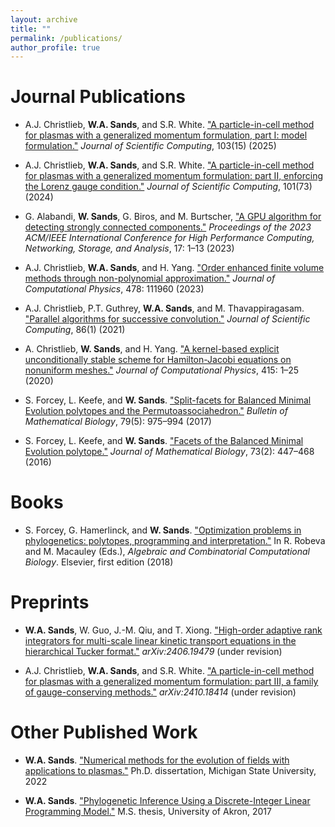 ```yaml
---
layout: archive
title: ""
permalink: /publications/
author_profile: true
---
```


# Journal Publications

* A.J. Christlieb, **W.A. Sands**, and S.R. White. ["A particle-in-cell method for plasmas with a generalized momentum formulation, part I: model formulation."](https://link.springer.com/article/10.1007/s10915-025-02824-1) *Journal of Scientific Computing*, 103(15) (2025)

* A.J. Christlieb, **W.A. Sands**, and S.R. White. ["A particle-in-cell method for plasmas with a generalized momentum formulation: part II, enforcing the Lorenz gauge condition."](https://link.springer.com/article/10.1007/s10915-024-02728-6) *Journal of Scientific Computing*, 101(73) (2024)

* G. Alabandi, **W. Sands**, G. Biros, and M. Burtscher, ["A GPU algorithm for detecting strongly connected components."](https://dl.acm.org/doi/abs/10.1145/3581784.3607071) *Proceedings of the 2023 ACM/IEEE International Conference for High Performance Computing, Networking, Storage, and Analysis*, 17: 1–13 (2023)

* A.J. Christlieb, **W.A. Sands**, and H. Yang. ["Order enhanced finite volume methods through non-polynomial approximation."](https://www.sciencedirect.com/science/article/abs/pii/S0021999123000554) *Journal of Computational Physics*, 478: 111960 (2023)

* A.J. Christlieb, P.T. Guthrey, **W.A. Sands**, and M. Thavappiragasam. ["Parallel algorithms for successive convolution."](https://link.springer.com/article/10.1007/s10915-020-01359-x) *Journal of Scientific Computing*, 86(1) (2021)

* A. Christlieb, **W. Sands**, and H. Yang. ["A kernel-based explicit unconditionally stable scheme for Hamilton-Jacobi equations on nonuniform meshes."](https://www.sciencedirect.com/science/article/abs/pii/S002199912030317X) *Journal of Computational Physics*, 415: 1–25 (2020)

* S. Forcey, L. Keefe, and **W. Sands**. ["Split-facets for Balanced Minimal Evolution polytopes and the Permutoassociahedron."](https://link.springer.com/article/10.1007/s11538-017-0264-7) *Bulletin of Mathematical Biology*, 79(5): 975–994 (2017)

* S. Forcey, L. Keefe, and **W. Sands**. ["Facets of the Balanced Minimal Evolution polytope."](https://link.springer.com/article/10.1007/s00285-015-0957-1) *Journal of Mathematical Biology*, 73(2): 447–468 (2016)

# Books
* S. Forcey, G. Hamerlinck, and **W. Sands**. ["Optimization problems in phylogenetics: polytopes, programming and interpretation."](https://www.sciencedirect.com/science/article/abs/pii/B9780128140666000106) In R. Robeva and M. Macauley (Eds.), *Algebraic and Combinatorial Computational Biology*. Elsevier, first edition (2018)

# Preprints
* **W.A. Sands**, W. Guo, J.-M. Qiu, and T. Xiong. ["High-order adaptive rank integrators for multi-scale linear kinetic transport equations in the hierarchical Tucker format."](https://arxiv.org/abs/2406.19479) *arXiv:2406.19479* (under revision)

* A.J. Christlieb, **W.A. Sands**, and S.R. White. ["A particle-in-cell method for plasmas with a generalized momentum formulation: part III, a family of gauge-conserving methods."](https://arxiv.org/abs/2410.18414) *arXiv:2410.18414* (under revision)

# Other Published Work
* **W.A. Sands**. ["Numerical methods for the evolution of fields with applications to plasmas."](https://www.proquest.com/docview/2694975152?pq-origsite=gscholar&fromopenview=true&sourcetype=Dissertations%20&%20Theses) Ph.D. dissertation, Michigan State University, 2022

* **W.A. Sands**. ["Phylogenetic Inference Using a Discrete-Integer Linear Programming Model."](https://etd.ohiolink.edu/acprod/odb_etd/etd/r/1501/10?clear=10&p10_accession_num=akron1492783280743802) M.S. thesis, University of Akron, 2017










